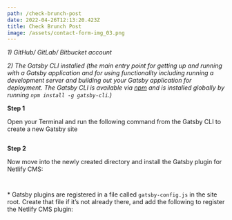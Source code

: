 ```yaml
---
path: /check-brunch-post
date: 2022-04-26T12:13:20.423Z
title: Check Brunch Post
image: /assets/contact-form-img_03.png
---
```

*1) GitHub/ GitLab/ Bitbucket account*

*2) The Gatsby CLI installed (the main entry point for getting up and running with a Gatsby application and for using functionality including running a development server and building out your Gatsby application for deployment. The Gatsby CLI is available via [npm](https://www.npmjs.com/) and is installed globally by running `npm install -g gatsby-cli`.)*

**Step 1**

Open your Terminal and run the following command from the Gatsby CLI to create a new Gatsby site 

```

```

**Step 2**

Now move into the newly created directory and install the Gatsby plugin for Netlify CMS:

```

```

```

```

\* Gatsby plugins are registered in a file called `gatsby-config.js` in the site root. Create that file if it’s not already there, and add the following to register the Netlify CMS plugin:

```

```